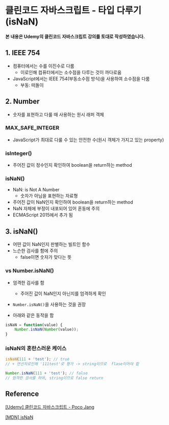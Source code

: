 # 클린코드 자바스크립트 - 타입 다루기(isNaN)



**본 내용은 Udemy의 클린코드 자바스크립트 강의를 토대로 작성하였습니다.**



## 1. IEEE 754

* 컴퓨터에서는 수를 이진수로 다룸
  * 이로인해 컴퓨터에서는 소수점을 다루는 것이 까다로움
* JavaScript에서는 IEEE 754(부동소수점 방식)을 사용하여 소수점을 다룸
  * 부동: 떠돌이



## 2. Number

* 숫자를 표현하고 다룰 때 사용하는 원시 래퍼 객체



### MAX_SAFE_INTEGER

* JavaScript가 최대로 다룰 수 있는 안전한 수(원시 객체가 가지고 있는 property)



### isInteger()

* 주어진 값이 정수인지 확인하여 boolean을 return하는 method



### isNaN()

* NaN: is Not A Number
  * 숫자가 아님을 표현하는 자료형
* 주어진 값이 NaN인지 확인하여 boolean을 return하는 method
* NaN 자체에 부정이 내포되어 있어 혼동에 주의
* ECMAScript 2015에서 추가 됨



## 3. isNaN()

* 어떤 값이 NaN인지 판별하는 빌트인 함수
* 느슨한 검사를 함에 주의
  * false이면 숫자가 맞다는 뜻




### vs Number.isNaN()

* 엄격한 검사를 함
  * 주어진 값이 NaN인지 아닌지를 엄격하게 확인

* `Number.isNaN()`을 사용하는 것을 권장
* 아래와 같은 동작을 함

```JavaScript
isNaN = function(value) {
    Number.isNaN(Number(value));
}
```



### isNaN의 혼란스러운 케이스

```JavaScript
isNaN(111 + 'test'); // true
// + 연산자로인해 '111test'로 평가 -> string이므로  flase이어야 함

Number.isNaN(111 + 'test'); // false
// 엄격한 검사를 하여, string이므로 false return
```





## Reference

[[Udemy] 클린코드 자바스크립트 - Poco Jang](https://www.udemy.com/course/clean-code-js/)

[[MDN] isNaN](https://developer.mozilla.org/ko/docs/Web/JavaScript/Reference/Global_Objects/isNaN)
